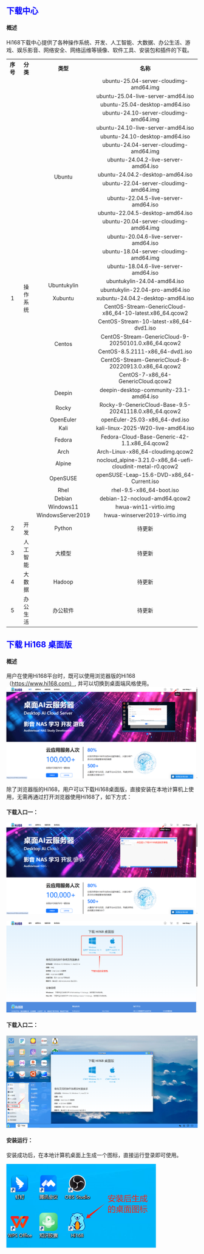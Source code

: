 ## <font color='blue'>下载中心</font>
#### 概述
Hi168下载中心提供了各种操作系统、开发、人工智能、大数据、办公生活、游戏、娱乐影音、网络安全、网络运维等镜像、软件工具、安装包和插件的下载。
<style>
  td {
    text-align: center;     /* 水平居中 */
    vertical-align: middle; /* 垂直居中 */
  }
</style>
<table border='0'>
    <tr><th>序号</th><th>分类</th><th>类型</th><th>名称</th></tr>
    <tr><td rowspan='37'>1</td><td rowspan='37'>操作系统</td><td rowspan='16'>Ubuntu</td><td>ubuntu-25.04-server-cloudimg-amd64.img</td></tr>
    <tr><td>ubuntu-25.04-live-server-amd64.iso</td></tr>
    <tr><td>ubuntu-25.04-desktop-amd64.iso</td></tr>
    <tr><td>ubuntu-24.10-server-cloudimg-amd64.img</td></tr>
    <tr><td>ubuntu-24.10-live-server-amd64.iso</td></tr>
    <tr><td>ubuntu-24.10-desktop-amd64.iso</td></tr>
    <tr><td>ubuntu-24.04-server-cloudimg-amd64.img</td></tr>
    <tr><td>ubuntu-24.04.2-live-server-amd64.iso</td></tr>
    <tr><td>ubuntu-24.04.2-desktop-amd64.iso</td></tr>
    <tr><td>ubuntu-22.04-server-cloudimg-amd64.img</td></tr>
    <tr><td>ubuntu-22.04.5-live-server-amd64.iso</td></tr>
    <tr><td>ubuntu-22.04.5-desktop-amd64.iso</td></tr>
    <tr><td>ubuntu-20.04-server-cloudimg-amd64.img</td></tr>
    <tr><td>ubuntu-20.04.6-live-server-amd64.iso</td></tr>
    <tr><td>ubuntu-18.04-server-cloudimg-amd64.img</td></tr>
    <tr><td>ubuntu-18.04.6-live-server-amd64.iso</td></tr>
    <tr><td rowspan='2'>Ubuntukylin</td><td>ubuntukylin-24.04-amd64.iso</td></tr>
    <tr><td>ubuntukylin-22.04-pro-amd64.iso</td></tr>
    <tr><td>Xubuntu</td><td>xubuntu-24.04.2-desktop-amd64.iso</td></tr>
    <tr><td rowspan='6'>Centos</td><td>CentOS-Stream-GenericCloud-x86_64-10-latest.x86_64.qcow2</td></tr>
    <tr><td>CentOS-Stream-10-latest-x86_64-dvd1.iso</td></tr>
    <tr><td>CentOS-Stream-GenericCloud-9-20250101.0.x86_64.qcow2</td></tr>
    <tr><td>CentOS-8.5.2111-x86_64-dvd1.iso</td></tr>
    <tr><td>CentOS-Stream-GenericCloud-8-20220913.0.x86_64.qcow2</td></tr>
    <tr><td>CentOS-7-x86_64-GenericCloud.qcow2</td></tr>
    <tr><td>Deepin</td><td>deepin-desktop-community-23.1-amd64.iso</td></tr>
    <tr><td>Rocky</td><td>Rocky-9-GenericCloud-Base-9.5-20241118.0.x86_64.qcow2</td></tr>
    <tr><td>OpenEuler</td><td>openEuler-25.03-x86_64-dvd.iso</td></tr>
    <tr><td>Kali</td><td>kali-linux-2025-W20-live-amd64.iso</td></tr>
    <tr><td>Fedora</td><td>Fedora-Cloud-Base-Generic-42-1.1.x86_64.qcow2</td></tr>
    <tr><td>Arch</td><td>Arch-Linux-x86_64-cloudimg.qcow2</td></tr>
    <tr><td>Alpine</td><td>nocloud_alpine-3.21.0-x86_64-uefi-cloudinit-metal-r0.qcow2</td></tr>
    <tr><td>OpenSUSE</td><td>openSUSE-Leap-15.6-DVD-x86_64-Current.iso</td></tr>
    <tr><td>Rhel</td><td>rhel-9.5-x86_64-boot.iso</td></tr>
    <tr><td>Debian</td><td>debian-12-nocloud-amd64.qcow2</td></tr>
    <tr><td>Windows11</td><td>hwua-win11-virtio.img</td></tr>
    <tr><td>WindowsServer2019</td><td>hwua-winserver2019-virtio.img</td></tr>
    <tr>
        <td>2</td><td>开发</td><td>Python</td><td>待更新</td>
    </tr>
    <tr>
        <td>3</td><td>人工智能</td><td>大模型</td><td>待更新</td>
    </tr>
    <tr>
        <td>4</td><td>大数据</td><td>Hadoop</td><td>待更新</td>
    </tr>
    <tr>
        <td>5</td><td>办公生活</td><td>办公软件</td><td>待更新</td>
    </tr>
</table>

## <font color='blue'>下载 Hi168 桌面版</font>
#### 概述
用户在使用Hi168平台时，既可以使用浏览器版的Hi168（https://www.hi168.com）, 并可以切换到桌面端风格使用。
![alt text](./15/downloadcenter01.png)

除了浏览器版的Hi168，用户可以下载Hi168桌面版，直接安装在本地计算机上使用，无需再通过打开浏览器使用Hi168了，如下方式：
#### 下载入口一：
![alt text](./15/downloadcenter02.png)

![alt text](./15/downloadcenter03.png)

#### 下载入口二：
![alt text](./15/downloadcenter04.png)

#### 安装运行：
安装成功后，在本地计算机桌面上生成一个图标，直接运行登录即可使用。

![alt text](./15/downloadcenter05.png)
